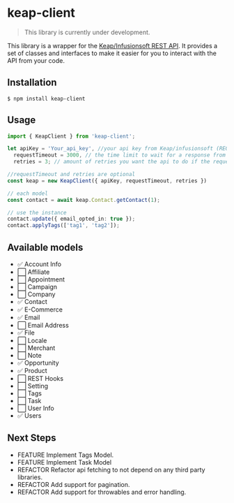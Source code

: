 # keap-client

> This library is currently under development.


This library is a wrapper for the [Keap/Infusionsoft REST API](https://developer.infusionsoft.com/docs/rest/). It provides a set of classes and interfaces to make it easier for you to interact with the API from your code.


## Installation
```
$ npm install keap-client
```

## Usage

```ts
import { KeapClient } from 'keap-client';

let apiKey = 'Your_api_key', //your api key from Keap/infusionsoft (REQUIRED)
  requestTimeout = 3000, // the time limit to wait for a response from the api (OPTIONAL)
  retries = 3; // amount of retries you want the api to do if the request failed (OPTIONAL)

//requestTimeout and retries are optional
const keap = new KeapClient({ apiKey, requestTimeout, retries }) 

// each model
const contact = await keap.Contact.getContact(1); 

// use the instance
contact.update({ email_opted_in: true });
contact.applyTags(['tag1', 'tag2']);
```

## Available models


- ✅  Account Info
- ⬜️ Affiliate
- ⬜️ Appointment
- ⬜️ Campaign
- ⬜️ Company
- ✅ Contact
- ✅ E-Commerce
- ✅ Email
- ⬜️ Email Address
- ✅ File
- ⬜️ Locale
- ⬜️ Merchant
- ⬜️ Note
- ✅ Opportunity
- ✅ Product
- ⬜️ REST Hooks
- ⬜️ Setting
- ⬜️ Tags
- ⬜️ Task
- ⬜️ User Info
- ✅ Users 

## Next Steps

- FEATURE Implement Tags Model.
- FEATURE Implement Task Model
- REFACTOR Refactor api fetching to not depend on any third party libraries.
- REFACTOR Add support for pagination.
- REFACTOR Add support for throwables and error handling.
